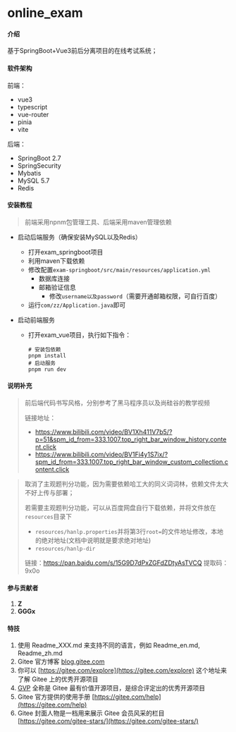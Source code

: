 # online_exam

#### 介绍
基于SpringBoot+Vue3前后分离项目的在线考试系统；

#### 软件架构
前端：

+ vue3
+ typescript
+ vue-router
+ pinia
+ vite

后端：

+ SpringBoot 2.7
+ SpringSecurity
+ Mybatis
+ MySQL 5.7
+ Redis

#### 安装教程

> 前端采用npnm包管理工具、后端采用maven管理依赖

+ 启动后端服务（确保安装MySQL以及Redis）
  + 打开exam_springboot项目
  + 利用maven下载依赖
  + 修改配置`exam-springboot/src/main/resources/application.yml`
    + 数据库连接
    + 邮箱验证信息
      + 修改`username以及password`（需要开通邮箱权限，可自行百度）
  + 运行`com/zz/Application.java`即可

+ 启动前端服务
  + 打开exam_vue项目，执行如下指令：

    ```shell
    # 安装包依赖
    pnpm install
    # 启动服务
    pnpm run dev
    ```

#### 说明补充

> 前后端代码书写风格，分别参考了黑马程序员以及尚硅谷的教学视频
>
> 链接地址：
>
> + https://www.bilibili.com/video/BV1Xh411V7b5/?p=51&spm_id_from=333.1007.top_right_bar_window_history.content.click
> + https://www.bilibili.com/video/BV1Fi4y1S7ix/?spm_id_from=333.1007.top_right_bar_window_custom_collection.content.click

> 取消了主观题判分功能，因为需要依赖哈工大的同义词词林，依赖文件太大不好上传与部署；
>
> 若需要主观题判分功能，可以从百度网盘自行下载依赖，并将文件放在`resources`目录下
>
> + `resources/hanlp.properties`并将第3行`root=`的文件地址修改，本地的绝对地址(文档中说明就是要求绝对地址)
> + `resources/hanlp-dir`
>
> 链接：https://pan.baidu.com/s/15G9D7dPxZGFdZDtyAsTVCQ 
> 提取码：9x0o

#### 参与贡献者

1.  **Z**
2.  **GGGx**


#### 特技

1.  使用 Readme\_XXX.md 来支持不同的语言，例如 Readme\_en.md, Readme\_zh.md
2.  Gitee 官方博客 [blog.gitee.com](https://blog.gitee.com)
3.  你可以 [https://gitee.com/explore](https://gitee.com/explore) 这个地址来了解 Gitee 上的优秀开源项目
4.  [GVP](https://gitee.com/gvp) 全称是 Gitee 最有价值开源项目，是综合评定出的优秀开源项目
5.  Gitee 官方提供的使用手册 [https://gitee.com/help](https://gitee.com/help)
6.  Gitee 封面人物是一档用来展示 Gitee 会员风采的栏目 [https://gitee.com/gitee-stars/](https://gitee.com/gitee-stars/)
